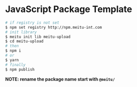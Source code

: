 # JavaScript Package Template

```sh
# if registry is not set
$ npm set registry http://npm.meitu-int.com
# init library
$ meitu init lib meitu-upload
$ cd meitu-upload
# then
$ npm i
# or
$ yarn
# finally
$ npm publish
```

**NOTE: rename the package name start with `@meitu/`**
